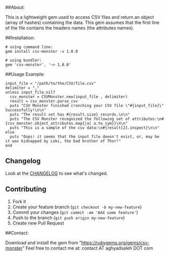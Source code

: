 ##About:

This is a lightweight gem used to access CSV files and return an object (array of hashes) containing the data. 
This gem assumes that the first line of the file contains the headers names (the attributes names).

##Installation:

    # using command line:
    gem install csv-monster -v 1.0.0

    # using bundler:
    gem 'csv-monster', '~> 1.0.0'


##Usage Example:

    input_file = "/path/to/the/CSV/file.csv"
    delimiter = ","
    unless input_file.nil?
      csv_monster = CSVMonster.new(input_file , delimiter)
      result = csv_monster.parse_csv
      puts "CSV Monster finished crunching your CSV file \"#{input_file}\" Successfully!\n\n"
      puts "The result set has #{result.size} records.\n\n"
      puts "The CSV Monster recognized the following set of attributes:\n#{csv_monster.object_attributes.map{|a| a.to_sym}}\n\n"
      puts "This is a sample of the csv data:\n#{result[2].inspect}\n\n"
    else
      puts "Oops! it seems that the input file doesn't exist, or, may be it was kidnapped by Loki, the bad brother of Thor!"
    end

## Changelog

Look at the [CHANGELOG](https://github.com/aghyad/csv-monster/blob/master/CHANGELOG.md) to see what's changed.

## Contributing

1. Fork it
2. Create your feature branch (`git checkout -b my-new-feature`)
3. Commit your changes (`git commit -am 'Add some feature'`)
4. Push to the branch (`git push origin my-new-feature`)
5. Create new Pull Request

##Contact:

Download and install the gem from "https://rubygems.org/gems/csv-monster"
Feel free to contact me at: contact AT aghyadsaleh DOT com
